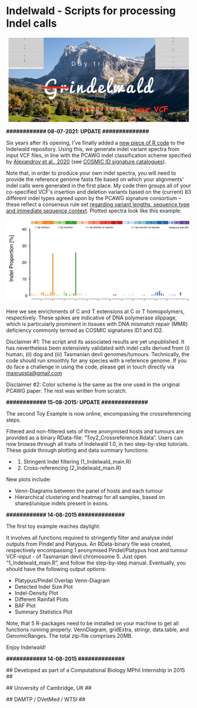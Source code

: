 Indelwald - Scripts for processing Indel calls
==============================================
![Indelwald](/Images/Indelwald_logo.png)

<b>############ 08-07-2021: UPDATE ##############</b>

Six years after its opening, I've finally added a [new piece of R code](/Scripts/3_Indelwald_spectrum.R) to the Indelwald repository. Using this, we generate indel variant spectra from input VCF files, in line with the PCAWG indel classification scheme specified by [Alexandrov et al., 2020](https://www.nature.com/articles/s41586-020-1943-3) (see [COSMIC ID signature catalogues](https://cancer.sanger.ac.uk/signatures/id/)).

Note that, in order to produce your own indel spectra, you will need to provide the reference genome fasta file based on which your alignments' indel calls were generated in the first place. My code then groups all of your co-specified VCF's insertion and deletion variants based on the (current) 83 different indel types agreed upon by the PCAWG signature consortium – these reflect a consensus rule set [regarding variant lengths, sequence type and immediate sequence context](https://cancer.sanger.ac.uk/signatures/documents/4/PCAWG7_indel_classification_2017_12_08.xlsx). Plotted spectra look like this example:

![example](/Images/Example_spectrum.png)

Here we see enrichments of C and T extensions at C or T homopolymers, respectively. These spikes are indicative of DNA polymerase slippage, which is particularly prominent in tissues with DNA mismatch repair (MMR) deficiency commonly termed as COSMIC signatures ID1 and ID2.

Disclaimer #1: The script and its associated results are yet unpublished. It has nevertheless been extensively validated with indel calls derived from (i) human, (ii) dog and (iii) Tasmanian devil genomes/tumours. Technically, the code should run smoothly for any species with a reference genome. If you do face a challenge in using the code, please get in touch directly via maxrupsta@gmail.com

Disclaimer #2: Color scheme is the same as the one used in the original PCAWG paper. The rest was written from scratch.

<b>############ 15-08-2015: UPDATE ##############</b>

The second Toy Example is now online, encompassing the crossreferencing steps.

Filtered and non-filtered sets of three anonymised hosts and tumours are provided as a binary RData-file: “Toy2_Crossreference.Rdata”. Users can now browse through all traits of Indelwald 1.0, in two step-by-step tutorials. These guide through plotting and data summary functions: 
- 1. Stringent Indel filtering (1_Indelwald_main.R)
- 2. Cross-referencing (2_Indelwald_main.R)

New plots include:
- Venn-Diagrams between the panel of hosts and each tumour
- Hierarchical clustering and heatmap for all samples, based on shared/unique indels present in exons.

<b>############ 14-08-2015 ##############</b>

The first toy example reaches daylight.

It involves all functions required to stringently filter and analyse
indel outputs from Pindel and Platypus. An RData-binary file was created, respectively encompassing 1 anonymised Pindel/Platypus host and tumour VCF-input - of Tasmanian devil chromosome 5. Just open “1_Indelwald_main.R”, and follow the step-by-step manual. Eventually, you should have the following output options:

- Platypus/Pindel Overlap Venn-Diagram
- Detected Indel Size Plot
- Indel-Density Plot
- Different Rainfall Plots
- BAF Plot
- Summary Statistics Plot

Note, that 5 R-packages need to be installed on your machine to get all functions running properly: VennDiagram, gridExtra, stringr, data.table, and GenomicRanges. The total zip-file comprises 20MB.

Enjoy Indelwald!

<b>############ 14-08-2015 ##############</b>

<p>## Developed as part of a Computational Biology MPhil Internship in 2015 ##</p>
<p>## University of Cambridge, UK ##</p>
<p>## DAMTP / DVetMed / WTSI ##</p>
